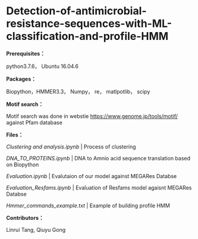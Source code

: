 # Detection-of-antimicrobial-resistance-sequences-with-ML-classification-and-profile-HMM
**Prerequisites：**

python3.7.6，
Ubuntu 16.04.6 

**Packages：**

Biopython，HMMER3.3， Numpy， re， matlpotlib， scipy

**Motif search：**

Motif search was done in webstie https://www.genome.jp/tools/motif/ against Pfam database

**Files：**

_Clustering and analysis.ipynb_	  |       Process of clustering 

_DNA_TO_PROTEINS.ipynb_	          |       DNA to Amnio acid sequence translation based on Biopython

_Evaluation.ipynb_	               |      Evalutaion of our model against MEGARes Databse 

_Evaluation_Resfams.ipynb_	       |      Evaluation of Resfams model agaisnt MEGARes Databse

_Hmmer_commands_example.txt_       |      Example of building profile HMM 

**Contributors：**

Linrui Tang, Qiuyu Gong


